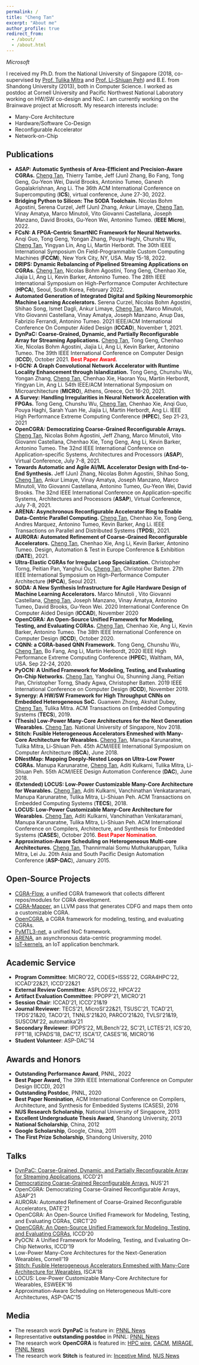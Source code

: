 ```yaml
---
permalink: /
title: "Cheng Tan"
excerpt: "About me"
author_profile: true
redirect_from: 
  - /about/
  - /about.html
---
```


*Microsoft*

I received my Ph.D. from the National University of Singapore (2018, co-supervised by [Prof. Tulika Mitra](https://www.comp.nus.edu.sg/~tulika/) and [Prof. Li-Shiuan Peh](https://www.comp.nus.edu.sg/~peh/)) and B.E. from Shandong University (2013), both in Computer Science. I worked as postdoc at Cornell University and Pacific Northwest National Laboratory working on HW/SW co-design and NoC. I am currently working on the Brainwave project at Microsoft. My research interests include:
- Many-Core Architecture
- Hardware/Software Co-Design
- Reconfigurable Accelerator
- Network-on-Chip

Publications
------
- **ASAP: Automatic Synthesis of Area-Efficient and Precision-Aware CGRAs.** <u>Cheng Tan</u>, Thierry Tambe, Jeff (Jun) Zhang, Bo Fang, Tong Geng, Gu-Yeon Wei, David Brooks, Antonino Tumeo, Ganesh Gopalakrishnan, Ang Li. The 36th ACM International Conference on Supercomputing (**ICS**), virtual conference, June 27-30, 2022.
- **Bridging Python to Silicon: The SODA Toolchain.** Nicolas Bohm Agostini, Serena Curzel, Jeff (Jun) Zhang, Ankur Limaye, <u>Cheng Tan</u>, Vinay Amatya, Marco Minutoli, Vito Giovanni Castellana, Joseph Manzano, David Brooks, Gu-Yeon Wei, Antonino Tumeo. (**IEEE Micro**), 2022.
- **FCsN: A FPGA-Centric SmartNIC Framework for Neural Networks.** Anqi Guo, Tong Geng, Yongan Zhang, Pouya Haghi, Chunshu Wu, <u>Cheng Tan</u>, Yingyan Lin, Ang Li, Martin Herbordt. The 30th IEEE International Symposium On Field-Programmable Custom Computing Machines (**FCCM**), New York City, NY, USA. May 15-18, 2022.
- **DRIPS: Dynamic Rebalancing of Pipelined Streaming Applications on CGRAs.** <u>Cheng Tan</u>, Nicolas Bohm Agostini, Tong Geng, Chenhao Xie, Jiajia Li, Ang Li, Kevin Barker, Antonino Tumeo. The 28th IEEE International Symposium on High-Performance Computer Architecture (**HPCA**), Seoul, South Korea, February 2022.
- **Automated Generation of Integrated Digital and Spiking Neuromorphic Machine Learning Accelerators.** Serena Curzel, Nicolas Bohm Agostini, Shihao Song, Ismet Dagli, Ankur Limaye, <u>Cheng Tan</u>, Marco Minutoli, Vito Giovanni Castellana, Vinay Amatya, Joseph Manzano, Anup Das, Fabrizio Ferrandi, Antonino Tumeo. 2021 IEEE/ACM International Conference On Computer Aided Design (**ICCAD**), November 1, 2021.
- **DynPaC: Coarse-Grained, Dynamic, and Partially Reconfigurable Array for Streaming Applications.** <u>Cheng Tan</u>, Tong Geng, Chenhao Xie, Nicolas Bohm Agostini, Jiajia Li, Ang Li, Kevin Barker, Antonino Tumeo. The 39th IEEE International Conference on Computer Design (**ICCD**), October 2021. <span style="color:red">**Best Paper Award**</span>.
- **I-GCN: A Graph Convolutional Network Accelerator with Runtime Locality Enhancement through Islandization.** Tong Geng, Chunshu Wu, Yongan Zhang, <u>Cheng Tan</u>, Chenhao Xie, Haoran You, Martin Herbordt, Yingyan Lin, Ang Li. 54th IEEE/ACM International Symposium on Microarchitecture (**MICRO**), Athens, Greece, Oct 16-20, 2021.
- **A Survey: Handling Irregularities in Neural Network Acceleration with FPGAs.** Tong Geng, Chunshu Wu, <u>Cheng Tan</u>, Chenhao Xie, Anqi Guo, Pouya Haghi, Sarah Yuan He, Jiajia Li, Martin Herbordt, Ang Li. IEEE High Performance Extreme Computing Conference (**HPEC**), Sep 21-23, 2021
- **OpenCGRA: Democratizing Coarse-Grained Reconfigurable Arrays.** <u>Cheng Tan</u>, Nicolas Bohm Agostini, Jeff Zhang, Marco Minutoli, Vito Giovanni Castellana, Chenhao Xie, Tong Geng, Ang Li, Kevin Barker, Antonino Tumeo. The 32nd IEEE International Conference on Application-specific Systems, Architectures and Processors (**ASAP**), Virtual Conference, July 7-8, 2021.
- **Towards Automatic and Agile AI/ML Accelerator Design with End-to-End Synthesis.** Jeff (Jun) Zhang, Nicolas Bohm Agostini, Shihao Song, <u>Cheng Tan</u>, Ankur Limaye, Vinay Amatya, Joseph Manzano, Marco Minutoli, Vito Giovanni Castellana, Antonino Tumeo, Gu-Yeon Wei, David Brooks. The 32nd IEEE International Conference on Application-specific Systems, Architectures and Processors (**ASAP**), Virtual Conference, July 7-8, 2021.
- **ARENA: Asynchronous Reconfigurable Accelerator Ring to Enable Data-Centric Parallel Computing.** <u>Cheng Tan</u>, Chenhao Xie, Tong Geng, Andres Marquez,  Antonino Tumeo, Kevin Barker, Ang Li. IEEE Transactions on Parallel and Distributed Systems (**TPDS**), 2021.
- **AURORA: Automated Refinement of Coarse-Grained Reconfigurable Accelerators.** <u>Cheng Tan</u>, Chenhao Xie, Ang Li, Kevin Barker, Antonino Tumeo. Design, Automation & Test in Europe Conference & Exhibition (**DATE**), 2021.
- **Ultra-Elastic CGRAs for Irregular Loop Specialization.** Christopher Torng, Peitian Pan, Yanghui Ou, <u>Cheng Tan</u>, Christopher Batten. 27th IEEE International Symposium on High-Performance Computer Architecture (**HPCA**), Seoul 2021.
- **SODA: A New Synthesis Infrastructure for Agile Hardware Design of Machine Learning Accelerators.** Marco Minutoli , Vito Giovanni Castellana, <u>Cheng Tan</u>, Joseph Manzano, Vinay Amatya, Antonino Tumeo, David Brooks, Gu-Yeon Wei. 2020 International Conference On Computer Aided Design (**ICCAD**), November 2020
- **OpenCGRA: An Open-Source Unified Framework for Modeling, Testing, and Evaluating CGRAs.** <u>Cheng Tan</u>, Chenhao Xie, Ang Li, Kevin Barker, Antonino Tumeo. The 38th IEEE International Conference on Computer Design (**ICCD**), October 2020.
- **CQNN: a CGRA-based QNN Framework.** Tong Geng, Chunshu Wu, <u>Cheng Tan</u>, Bo Fang, Ang Li, Martin Herbordt, 2020 IEEE High Performance Extreme Computing Conference (**HPEC**), Waltham, MA, USA. Sep 22-24, 2020.
- **PyOCN: A Unified Framework for Modeling, Testing, and Evaluating On-Chip Networks.** <u>Cheng Tan</u>, Yanghui Ou, Shunning Jiang, Peitian Pan, Christopher Torng, Shady Agwa, Christopher Batten. 2019 IEEE International Conference on Computer Design (**ICCD**), November 2019.
- **Synergy: A HW/SW Framework for High Throughput CNNs on Embedded Heterogeneous SoC.** Guanwen Zhong, Akshat Dubey, <u>Cheng Tan</u>, Tulika Mitra. ACM Transactions on Embedded Computing Systems (**TECS**), 2019.
- **(Thesis) Low-Power Many-Core Architectures for the Next Generation Wearables.** <u>Cheng Tan</u>. National University of Singapore, Nov 2018.
- **Stitch: Fusible Heterogeneous Accelerators Enmeshed with Many-Core Architecture for Wearables.** <u>Cheng Tan</u>, Manupa Karunaratne, Tulika Mitra, Li-Shiuan Peh. 45th ACM/IEEE International Symposium on Computer Architecture (**ISCA**), June 2018.
- **DNestMap: Mapping Deeply-Nested Loops on Ultra-Low Power CGRAs.** Manupa Karunaratne, <u>Cheng Tan</u>, Aditi Kulkarni, Tulika Mitra, Li-Shiuan Peh. 55th ACM/IEEE Design Automation Conference (**DAC**), June 2018.
- **(Extended) LOCUS: Low-Power Customizable Many-Core Architecture for Wearables.** <u>Cheng Tan</u>, Aditi Kulkarni, Vanchinathan Venkataramani, Manupa Karunaratne, Tulika Mitra, Li-Shiuan Peh. ACM Transactions on Embedded Computing Systems (**TECS**), 2018.
- **LOCUS: Low-Power Customizable Many-Core Architecture for Wearables.** <u>Cheng Tan</u>, Aditi Kulkarni, Vanchinathan Venkataramani, Manupa Karunaratne, Tulika Mitra, Li-Shiuan Peh. ACM International Conference on Compilers, Architecture, and Synthesis for Embedded Systems (**CASES**), October 2016. <span style="color:red">**Best Paper Nomination**</span>.
- **Approximation-Aware Scheduling on Heterogeneous Multi-core Architectures.** <u>Cheng Tan</u>, Thannirmalai Somu Muthukaruppan, Tulika Mitra, Lei Ju. 20th Asia and South Pacific Design Automation Conference (**ASP-DAC**), January 2015.

Open-Source Projects
------
- [CGRA-Flow](https://github.com/tancheng/CGRA-Flow), a unified CGRA framework that collects different repos/modules for CGRA development.
- [CGRA-Mapper](https://github.com/tancheng/CGRA-Mapper), an LLVM pass that generates CDFG and maps them onto a customizable CGRA.
- [OpenCGRA](https://github.com/pnnl/opencgra), a CGRA framework for modeling, testing, and evaluating CGRAs.
- [PyMTL3-net](https://github.com/cornell-brg/pymtl3-net), a unified NoC framework.
- [ARENA](https://github.com/pnnl/arena), an asynchronous data-centric programming model.
- [IoT-kernels](https://github.com/iot-locus/kernels), an IoT application benchmark.

Academic Service
------
- **Program Committee**: MICRO'22, CODES+ISSS'22, CGRA4HPC'22, ICCAD'22&21, ICCD'22&21
- **External Review Committee**: ASPLOS'22, HPCA'22
- **Artifact Evaluation Committee**: PPOPP'21, MICRO'21
- **Session Chair**: ICCAD'21, ICCD'21&19
- **Journal Reviewer**: TECS'21, MicroSI'22&21, TSUSC'21, TCAD'21, TPDS'21&20, TACO'21, TNNLS'21&20, PARCO'21&20, TVLSI'21&19, SUSCOM'22, automatika'21
- **Secondary Reviewer**: IPDPS'22, MLBench'22, SC'21, LCTES'21, ICS'20, FPT'18, ICPADS'18, DAC'17, ISCA'17, CASES'16, MICRO'16
- **Student Volunteer**: ASP-DAC'14

Awards and Honors
------
- **Outstanding Performance Award**, PNNL, 2022
- **Best Paper Award**, The 39th IEEE International Conference on Computer Design (ICCD), 2021
- **Outstanding Postdoc**, PNNL, 2020
- **Best Paper Nomination**, ACM International Conference on Compilers, Architecture, and Synthesis for Embedded Systems (CASES), 2016
- **NUS Research Scholarship**, National University of Singapore, 2013
- **Excellent Undergraduate Thesis Award**, Shandong University, 2013
- **National Scholarship**, China, 2012
- **Google Scholarship**, Google, China, 2011
- **The First Prize Scholarship**, Shandong University, 2010

Talks
------
- [DynPaC: Coarse-Grained, Dynamic, and Partially Reconfigurable Array for Streaming Applications](https://www.youtube.com/watch?v=EWOJQrRZNE0&t=7s), ICCD'21
- [Democratizing Coarse-Grained Reconfigurable Arrays](https://www.youtube.com/watch?v=1P17ERtNQCU), NUS'21
- OpenCGRA: Democratizing Coarse-Grained Reconfigurable Arrays, ASAP'21
- AURORA: Automated Refinement of Coarse-Grained Reconfigurable Accelerators, DATE'21
- OpenCGRA: An Open-Source Unified Framework for Modeling, Testing, and Evaluating CGRAs, CIRCT'20
- [OpenCGRA: An Open-Source Unified Framework for Modeling, Testing, and Evaluating CGRAs](https://www.youtube.com/watch?v=kRdCl40kpTw&t=1s), ICCD'20
- PyOCN: A Unified Framework for Modeling, Testing, and Evaluating On-Chip Networks, ICCD'19
- Low-Power Many-Core Architectures for the Next-Generation Wearables, Cornell'19
- [Stitch: Fusible Heterogeneous Accelerators Enmeshed with Many-Core Architecture for Wearables](https://www.youtube.com/watch?v=k69yUS-JHPw), ISCA'18
-	LOCUS: Low-Power Customizable Many-Core Architecture for Wearables, ESWEEK'16
- Approximation-Aware Scheduling on Heterogeneous Multi-core Architectures, ASP-DAC'15

Media
------
- The research work **DynPaC** is feature in: [PNNL News](https://www.pnnl.gov/news-media/dynpac-receives-best-paper-award-iccd-2021)
- Representative **outstanding postdoc** in PNNL: [PNNL News](https://www.pnnl.gov/news-media/praises-postdocs)
-	The research work **OpenCGRA** is featured in: [HPC wire](https://www.hpcwire.com/2021/06/18/pnnl-researchers-unveil-tool-to-accelerate-cgra-development), [CACM](https://m-cacm.acm.org/careers/253240-open-source-tool-helps-design-faster-energy-efficient-computers/fulltext?mobile=true), [MIRAGE](https://www.miragenews.com/surpassing-moores-law-574867/), [PNNL News](https://www.pnnl.gov/news-media/surpassing-moores-law)
-	The research work **Stitch** is featured in: [Inceptive Mind](https://www.inceptivemind.com/stitch-fastest-independent-novel-chip-wearables/6976/), [NUS News](https://news.nus.edu.sg/research/future-wearables)

